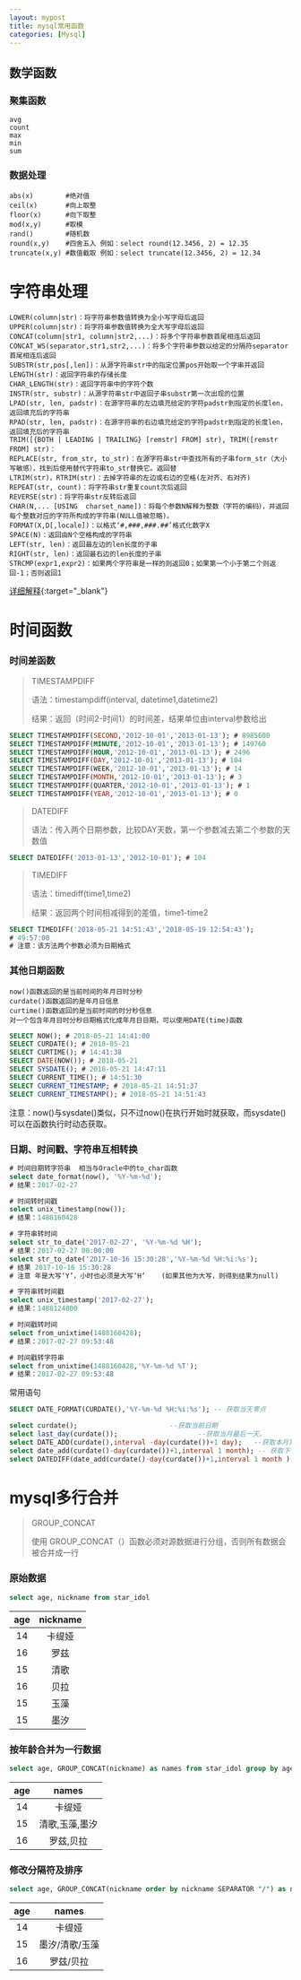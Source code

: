 ```yaml
---
layout: mypost
title: mysql常用函数
categories: [Mysql]
---
```

## 数学函数
### 聚集函数

    avg
    count
    max
    min
    sum

### 数据处理

    abs(x)        #绝对值
    ceil(x)       #向上取整
    floor(x)      #向下取整
    mod(x,y)      #取模
    rand()        #随机数
    round(x,y)    #四舍五入 例如：select round(12.3456, 2) = 12.35
    truncate(x,y) #数值截取 例如：select truncate(12.3456, 2) = 12.34

# 字符串处理

    LOWER(column|str)：将字符串参数值转换为全小写字母后返回
    UPPER(column|str)：将字符串参数值转换为全大写字母后返回
    CONCAT(column|str1, column|str2,...)：将多个字符串参数首尾相连后返回
    CONCAT_WS(separator,str1,str2,...)：将多个字符串参数以给定的分隔符separator首尾相连后返回
    SUBSTR(str,pos[,len])：从源字符串str中的指定位置pos开始取一个字串并返回
    LENGTH(str)：返回字符串的存储长度
    CHAR_LENGTH(str)：返回字符串中的字符个数
    INSTR(str, substr)：从源字符串str中返回子串substr第一次出现的位置
    LPAD(str, len, padstr)：在源字符串的左边填充给定的字符padstr到指定的长度len，返回填充后的字符串
    RPAD(str, len, padstr)：在源字符串的右边填充给定的字符padstr到指定的长度len，返回填充后的字符串
    TRIM([{BOTH | LEADING | TRAILING} [remstr] FROM] str), TRIM([remstr FROM] str)：
    REPLACE(str, from_str, to_str)：在源字符串str中查找所有的子串form_str（大小写敏感），找到后使用替代字符串to_str替换它。返回替
    LTRIM(str)，RTRIM(str)：去掉字符串的左边或右边的空格(左对齐、右对齐)
    REPEAT(str, count)：将字符串str重复count次后返回
    REVERSE(str)：将字符串str反转后返回
    CHAR(N,... [USING  charset_name])：将每个参数N解释为整数（字符的编码），并返回每个整数对应的字符所构成的字符串(NULL值被忽略)。
    FORMAT(X,D[,locale])：以格式‘#,###,###.##’格式化数字X
    SPACE(N)：返回由N个空格构成的字符串
    LEFT(str, len)：返回最左边的len长度的子串
    RIGHT(str, len)：返回最右边的len长度的子串
    STRCMP(expr1,expr2)：如果两个字符串是一样的则返回0；如果第一个小于第二个则返回-1；否则返回1

[详细解释](https://www.cnblogs.com/geaozhang/p/6739303.html){:target="_blank"}

# 时间函数
### 时间差函数

>TIMESTAMPDIFF
>
>语法：timestampdiff(interval, datetime1,datetime2)
>
> 结果：返回（时间2-时间1）的时间差，结果单位由interval参数给出
````sql
SELECT TIMESTAMPDIFF(SECOND,'2012-10-01','2013-01-13'); # 8985600
SELECT TIMESTAMPDIFF(MINUTE,'2012-10-01','2013-01-13'); # 149760
SELECT TIMESTAMPDIFF(HOUR,'2012-10-01','2013-01-13'); # 2496
SELECT TIMESTAMPDIFF(DAY,'2012-10-01','2013-01-13'); # 104
SELECT TIMESTAMPDIFF(WEEK,'2012-10-01','2013-01-13'); # 14
SELECT TIMESTAMPDIFF(MONTH,'2012-10-01','2013-01-13'); # 3
SELECT TIMESTAMPDIFF(QUARTER,'2012-10-01','2013-01-13'); # 1
SELECT TIMESTAMPDIFF(YEAR,'2012-10-01','2013-01-13'); # 0
````

>DATEDIFF
>
>语法：传入两个日期参数，比较DAY天数，第一个参数减去第二个参数的天数值

````sql
SELECT DATEDIFF('2013-01-13','2012-10-01'); # 104
````

>TIMEDIFF
>
>语法：timediff(time1,time2)
>
>结果：返回两个时间相减得到的差值，time1-time2
````sql
SELECT TIMEDIFF('2018-05-21 14:51:43','2018-05-19 12:54:43');
# 49:57:00
# 注意：该方法两个参数必须为日期格式
````

### 其他日期函数

    now()函数返回的是当前时间的年月日时分秒
    curdate()函数返回的是年月日信息
    curtime()函数返回的是当前时间的时分秒信息
    对一个包含年月日时分秒日期格式化成年月日日期，可以使用DATE(time)函数

````sql
SELECT NOW(); # 2018-05-21 14:41:00
SELECT CURDATE(); # 2018-05-21
SELECT CURTIME(); # 14:41:38
SELECT DATE(NOW()); # 2018-05-21
SELECT SYSDATE(); # 2018-05-21 14:47:11
SELECT CURRENT_TIME(); # 14:51:30
SELECT CURRENT_TIMESTAMP; # 2018-05-21 14:51:37
SELECT CURRENT_TIMESTAMP(); # 2018-05-21 14:51:43
````
注意：now()与sysdate()类似，只不过now()在执行开始时就获取，而sysdate()可以在函数执行时动态获取。

### 日期、时间戳、字符串互相转换
````sql
# 时间日期转字符串  相当与Oracle中的to_char函数
select date_format(now(), '%Y-%m-%d'); 
# 结果：2017-02-27

# 时间转时间戳
select unix_timestamp(now()); 
# 结果：1488160428

# 字符串转时间
select str_to_date('2017-02-27', '%Y-%m-%d %H'); 
# 结果：2017-02-27 00:00:00
select str_to_date('2017-10-16 15:30:28','%Y-%m-%d %H:%i:%s'); 
# 结果 2017-10-16 15:30:28
# 注意 年是大写‘Y’，小时也必须是大写‘H’    (如果其他为大写，则得到结果为null)

# 字符串转时间戳
select unix_timestamp('2017-02-27'); 
# 结果：1488124800

# 时间戳转时间
select from_unixtime(1488160428); 
# 结果：2017-02-27 09:53:48

# 时间戳转字符串
select from_unixtime(1488160428,'%Y-%m-%d %T'); 
# 结果：2017-02-27 09:53:48
````

常用语句
````sql
SELECT DATE_FORMAT(CURDATE(),'%Y-%m-%d %H:%i:%s'); -- 获取当天零点

select curdate();                       --获取当前日期
select last_day(curdate());                    --获取当月最后一天。
select DATE_ADD(curdate(),interval -day(curdate())+1 day);   --获取本月第一天
select date_add(curdate()-day(curdate())+1,interval 1 month); -- 获取下个月的第一天
select DATEDIFF(date_add(curdate()-day(curdate())+1,interval 1 month ),DATE_ADD(curdate(),interval -day(curdate())+1 day)) from dual; --获取当前月的天数
````

# mysql多行合并

>GROUP_CONCAT
>
>使用 GROUP_CONCAT（）函数必须对源数据进行分组，否则所有数据会被合并成一行


### 原始数据
````sql
select age, nickname from star_idol
````

| age | nickname  |
|:--:|:--:|
|  14 | 卡缇娅    |
|  16 | 罗兹      |
|  15 | 清歌      |
|  16 | 贝拉      |
|  15 | 玉藻      |
|  15 | 墨汐      |

### 按年龄合并为一行数据
````sql
select age, GROUP_CONCAT(nickname) as names from star_idol group by age;
````

| age | names |
|:--:|:--:|
|  14 | 卡缇娅        |
|  15 | 清歌,玉藻,墨汐 |
|  16 | 罗兹,贝拉     |

### 修改分隔符及排序
````sql
select age, GROUP_CONCAT(nickname order by nickname SEPARATOR "/") as names from star_idol group by age;
````

| age | names                |
|:--:|:--:|
|  14 | 卡缇娅               |
|  15 | 墨汐/清歌/玉藻       |
|  16 | 罗兹/贝拉            |

